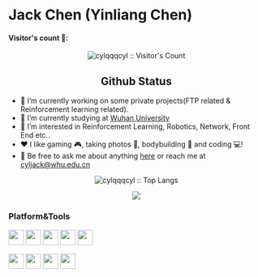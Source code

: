 # Jack Chen (Yinliang Chen)
<h4 align="left">Visitor's count 💠:</h4>
<p align="center"><img src="https://profile-counter.glitch.me/{cylqqqcyl}/count.svg" alt="cylqqqcyl :: Visitor's Count" /></p>
<h2 align="center">Github Status</h2>

- 🔭 I’m currently working on some private projects(FTP related & Reinforcement learning related).
- 🌱 I’m currently studying at [Wuhan University](<https://www.whu.edu.cn/>)
- 🤔 I’m interested in Reinforcement Learning, Robotics, Network, Front End etc..
- ❤️ I like gaming 🎮, taking photos 📸, bodybuilding 💪 and coding 💻!
- 💬 Be free to ask me about anything [here](https://github.com/cylqqqcyl/cylqqqcyl/issues) or reach me at cyljack@whu.edu.cn

<p align="center"><img src="https://github-readme-stats.vercel.app/api/top-langs/?username=cylqqqcyl&langs_count=10&theme=transparent&layout=compact&hide_border=true" alt="cylqqqcyl :: Top Langs" /></p>

<p align="center"><img src="https://github-readme-stats.vercel.app/api?username=cylqqqcyl&show_icons=true&count_private=true&theme=transparent&hide_border=true&include_all_commits=true"></p>
<h3 align="left">Platform&Tools</h3>
<p align="left">
  <a>
    <img src="https://www.vectorlogo.zone/logos/python/python-icon.svg" alt="" height="30" width="30">
  </a>
  <a>
    <img src="https://www.vectorlogo.zone/logos/pytorch/pytorch-icon.svg" alt="" height="30" width="30">
  </a>
  <a>
    <img src="https://www.vectorlogo.zone/logos/tensorflow/tensorflow-icon.svg" alt="" height="30" width="30">
  </a>  
  <a>
    <img src="https://www.vectorlogo.zone/logos/qtio/qtio-icon.svg" alt="" height="30" width="30">
  </a>
  <a>
    <img src="https://www.vectorlogo.zone/logos/git-scm/git-scm-icon.svg" alt="" height="30" width="30">
  </a>  
</p>
<p align="left">
  <a>
    <img src="https://www.vectorlogo.zone/logos/microsoft/microsoft-icon.svg" alt="" height="30" width="30">
  </a>    
  <a>
    <img src="https://www.vectorlogo.zone/logos/linux/linux-icon.svg" alt="" height="30" width="30">
  </a>
  <a>
    <img src="https://www.vectorlogo.zone/logos/ubuntu/ubuntu-icon.svg" alt="" height="30" width="30">
  </a>
  <a>
    <img src="https://www.vectorlogo.zone/logos/jetbrains/jetbrains-icon.svg" alt="" height="30" width="30">
  </a>  
  
</p>

<!---
cylqqqcyl/cylqqqcyl is a ✨ special ✨ repository because its `README.md` (this file) appears on your GitHub profile.
You can click the Preview link to take a look at your changes.
--->

